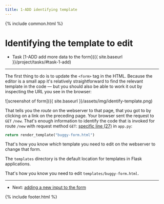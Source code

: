 ```yaml
---
title: 1-ADD identifying template
---
```



{% include common.html %}

# Identifying the template to edit

* Task [1-ADD add more data to the form]({{ site.baseurl }}/project/tasks/#task-1-add)

---

The first thing to do is to update the `<form>` tag in the HTML. Because the
editor is a small app it's relatively straightforward to find the relevant
template in the code — but you should also be able to work it out by inspecting
the URL you see in the browser:
  
![screenshot of form]({{ site.baseurl }}/assets/img/identify-template.png)

That tells you the _route_ on the webserver to that page, that you got to by
clicking on a link on the preceding page. Your browser sent the request to
`GET` `/new`. That's enough information to identify the code that is invoked
for route `/new` with request method `GET`:
[specific line (27)](https://github.com/RHUL-CS-Projects/CS1999-buggy-race-editor/blob/master/app.py#L26) in `app.py`:

```python
return render_template("buggy-form.html")
```

That's how you know _which_ template you need to edit on the webserver to
change that form.

The `templates` directory is the default location for templates in Flask
applications.

That's how you know you need to edit `templates/buggy-form.html`.

---

* Next: [adding a new input to the form](add-input-to-form)


{% include footer.html %}
